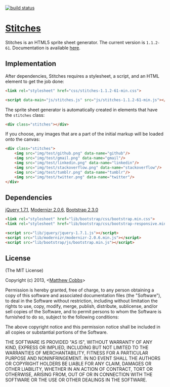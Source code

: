 [![build status](https://raw.github.com/draeton/stitches/master/out/status.png)](http://draeton.github.com/stitches/)

[Stitches](http://draeton.github.com/stitches/)
==========

Stitches is an HTML5 sprite sheet generator.
The current version is `1.1.2-61`. Documentation is available
[here](http://draeton.github.com/stitches/repo/docs/stitches.js.html).

## Implementation

After dependencies, Stitches requires a stylesheet, a script, and an HTML element to get the job done:

```html
<link rel="stylesheet" href="css/stitches-1.1.2-61-min.css">

<script data-main="js/stitches.js" src="js/stitches-1.1.2-61-min.js"></script>
```

The sprite sheet generator is automatically created in elements that have the `stitches` class:

```html
<div class="stitches"></div>
```

If you choose, any images that are a part of the initial markup will be loaded onto the canvas:

```html
<div class="stitches">
    <img src="img/test/github.png" data-name="github"/>
    <img src="img/test/gmail.png" data-name="gmail"/>
    <img src="img/test/linkedin.png" data-name="linkedin"/>
    <img src="img/test/stackoverflow.png" data-name="stackoverflow"/>
    <img src="img/test/tumblr.png" data-name="tumblr"/>
    <img src="img/test/twitter.png" data-name="twitter"/>
</div>
```

## Dependencies

[jQuery 1.7.1](http://jquery.com/), [Modernizr 2.0.6](http://modernizr.com/), [Bootstrap 2.3.0](http://twitter.github.com/bootstrap/)

```html
<link rel="stylesheet" href="lib/bootstrap/css/bootstrap.min.css">
<link rel="stylesheet" href="lib/bootstrap/css/bootstrap-responsive.min.css">

<script src="lib/jquery/jquery-1.7.1.js"></script>
<script src="lib/modernizr/modernizr-2.0.6.min.js"></script>
<script src="lib/bootstrap/js/bootstrap.min.js"></script>
```

## License

(The MIT License)

Copyright (c) 2013, <[Matthew Cobbs](mailto:draeton@gmail.com)>

Permission is hereby granted, free of charge, to any person obtaining
a copy of this software and associated documentation files (the
"Software"), to deal in the Software without restriction, including
without limitation the rights to use, copy, modify, merge, publish,
distribute, sublicense, and/or sell copies of the Software, and to
permit persons to whom the Software is furnished to do so, subject to
the following conditions:

The above copyright notice and this permission notice shall be included
in all copies or substantial portions of the Software.

THE SOFTWARE IS PROVIDED "AS IS", WITHOUT WARRANTY OF ANY KIND, EXPRESS
OR IMPLIED, INCLUDING BUT NOT LIMITED TO THE WARRANTIES OF
MERCHANTABILITY, FITNESS FOR A PARTICULAR PURPOSE AND NONINFRINGEMENT.
IN NO EVENT SHALL THE AUTHORS OR COPYRIGHT HOLDERS BE LIABLE FOR ANY
CLAIM, DAMAGES OR OTHER LIABILITY, WHETHER IN AN ACTION OF CONTRACT,
TORT OR OTHERWISE, ARISING FROM, OUT OF OR IN CONNECTION WITH THE
SOFTWARE OR THE USE OR OTHER DEALINGS IN THE SOFTWARE.
